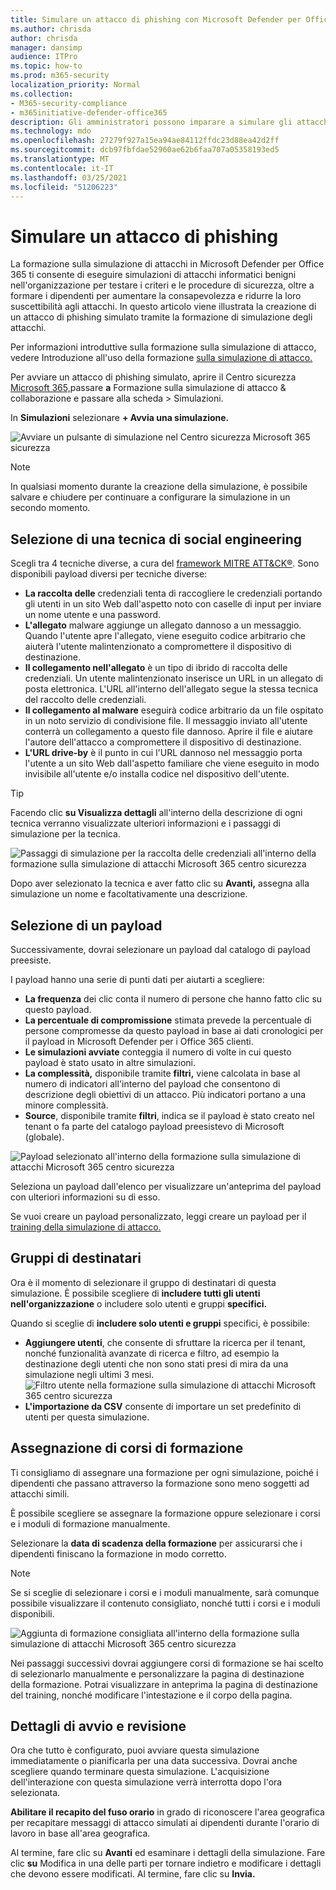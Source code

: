 ```yaml
---
title: Simulare un attacco di phishing con Microsoft Defender per Office 365
ms.author: chrisda
author: chrisda
manager: dansimp
audience: ITPro
ms.topic: how-to
ms.prod: m365-security
localization_priority: Normal
ms.collection:
- M365-security-compliance
- m365initiative-defender-office365
description: Gli amministratori possono imparare a simulare gli attacchi di phishing e formare gli utenti sulla prevenzione del phishing usando la formazione di simulazione degli attacchi in Microsoft Defender per Office 365.
ms.technology: mdo
ms.openlocfilehash: 27279f927a15ea94ae84112ffdc23d88ea42d2ff
ms.sourcegitcommit: dcb97fbfdae52960ae62b6faa707a05358193ed5
ms.translationtype: MT
ms.contentlocale: it-IT
ms.lasthandoff: 03/25/2021
ms.locfileid: "51206223"
---
```

# <a name="simulate-a-phishing-attack"></a>Simulare un attacco di phishing

La formazione sulla simulazione di attacchi in Microsoft Defender per Office 365 ti consente di eseguire simulazioni di attacchi informatici benigni nell'organizzazione per testare i criteri e le procedure di sicurezza, oltre a formare i dipendenti per aumentare la consapevolezza e ridurre la loro suscettibilità agli attacchi. In questo articolo viene illustrata la creazione di un attacco di phishing simulato tramite la formazione di simulazione degli attacchi.

Per informazioni introduttive sulla formazione sulla simulazione di attacco, vedere Introduzione all'uso della formazione [sulla simulazione di attacco.](attack-simulation-training-get-started.md)

Per avviare un attacco di phishing simulato, aprire il Centro sicurezza [Microsoft 365,](https://security.microsoft.com/)passare **a** Formazione sulla simulazione di attacco & collaborazione e passare alla scheda \> Simulazioni. [](https://security.microsoft.com/attacksimulator?viewid=simulations)

In **Simulazioni** selezionare **+ Avvia una simulazione.**

![Avviare un pulsante di simulazione nel Centro sicurezza Microsoft 365 sicurezza](../../media/attack-sim-preview-launch.png)

> [!NOTE]
> In qualsiasi momento durante la creazione della simulazione, è possibile salvare e chiudere per continuare a configurare la simulazione in un secondo momento.

## <a name="selecting-a-social-engineering-technique"></a>Selezione di una tecnica di social engineering

Scegli tra 4 tecniche diverse, a cura del [framework MITRE ATT&CK®](https://attack.mitre.org/techniques/enterprise/). Sono disponibili payload diversi per tecniche diverse:

- **La raccolta delle** credenziali tenta di raccogliere le credenziali portando gli utenti in un sito Web dall'aspetto noto con caselle di input per inviare un nome utente e una password.
- **L'allegato** malware aggiunge un allegato dannoso a un messaggio. Quando l'utente apre l'allegato, viene eseguito codice arbitrario che aiuterà l'utente malintenzionato a compromettere il dispositivo di destinazione.
- **Il collegamento nell'allegato** è un tipo di ibrido di raccolta delle credenziali. Un utente malintenzionato inserisce un URL in un allegato di posta elettronica. L'URL all'interno dell'allegato segue la stessa tecnica del raccolto delle credenziali.
- **Il collegamento al malware** eseguirà codice arbitrario da un file ospitato in un noto servizio di condivisione file. Il messaggio inviato all'utente conterrà un collegamento a questo file dannoso. Aprire il file e aiutare l'autore dell'attacco a compromettere il dispositivo di destinazione.
- **L'URL drive-by** è il punto in cui l'URL dannoso nel messaggio porta l'utente a un sito Web dall'aspetto familiare che viene eseguito in modo invisibile all'utente e/o installa codice nel dispositivo dell'utente.

> [!TIP]
> Facendo clic **su Visualizza dettagli** all'interno della descrizione di ogni tecnica verranno visualizzate ulteriori informazioni e i passaggi di simulazione per la tecnica.
>
> ![Passaggi di simulazione per la raccolta delle credenziali all'interno della formazione sulla simulazione di attacchi Microsoft 365 centro sicurezza](../../media/attack-sim-preview-sim-steps.png)

Dopo aver selezionato la tecnica e aver fatto clic su **Avanti,** assegna alla simulazione un nome e facoltativamente una descrizione.

## <a name="selecting-a-payload"></a>Selezione di un payload

Successivamente, dovrai selezionare un payload dal catalogo di payload preesiste.

I payload hanno una serie di punti dati per aiutarti a scegliere:

- **La frequenza** dei clic conta il numero di persone che hanno fatto clic su questo payload.
- **La percentuale di compromissione** stimata prevede la percentuale di persone compromesse da questo payload in base ai dati cronologici per il payload in Microsoft Defender per i Office 365 clienti.
- **Le simulazioni avviate** conteggia il numero di volte in cui questo payload è stato usato in altre simulazioni.
- **La complessità,** disponibile tramite **filtri,** viene calcolata in base al numero di indicatori all'interno del payload che consentono di descrizione degli obiettivi di un attacco. Più indicatori portano a una minore complessità.
- **Source**, disponibile tramite **filtri**, indica se il payload è stato creato nel tenant o fa parte del catalogo payload preesistevo di Microsoft (globale).

![Payload selezionato all'interno della formazione sulla simulazione di attacchi Microsoft 365 centro sicurezza](../../media/attack-sim-preview-select-payload.png)

Seleziona un payload dall'elenco per visualizzare un'anteprima del payload con ulteriori informazioni su di esso.

Se vuoi creare un payload personalizzato, leggi creare un payload per il [training della simulazione di attacco.](attack-simulation-training-payloads.md)

## <a name="audience-targeting"></a>Gruppi di destinatari

Ora è il momento di selezionare il gruppo di destinatari di questa simulazione. È possibile scegliere di **includere tutti gli utenti nell'organizzazione** o includere solo utenti e gruppi **specifici.**

Quando si sceglie di **includere solo utenti e gruppi** specifici, è possibile:

- **Aggiungere utenti**, che consente di sfruttare la ricerca per il tenant, nonché funzionalità avanzate di ricerca e filtro, ad esempio la destinazione degli utenti che non sono stati presi di mira da una simulazione negli ultimi 3 mesi.
  ![Filtro utente nella formazione sulla simulazione di attacchi Microsoft 365 centro sicurezza](../../media/attack-sim-preview-user-targeting.png)
- **L'importazione da CSV** consente di importare un set predefinito di utenti per questa simulazione.

## <a name="assigning-training"></a>Assegnazione di corsi di formazione

Ti consigliamo di assegnare una formazione per ogni simulazione, poiché i dipendenti che passano attraverso la formazione sono meno soggetti ad attacchi simili.

È possibile scegliere se assegnare la formazione oppure selezionare i corsi e i moduli di formazione manualmente.

Selezionare la **data di scadenza della formazione** per assicurarsi che i dipendenti finiscano la formazione in modo corretto.

> [!NOTE]
> Se si sceglie di selezionare i corsi e i moduli manualmente, sarà comunque possibile visualizzare il contenuto consigliato, nonché tutti i corsi e i moduli disponibili.
>
> ![Aggiunta di formazione consigliata all'interno della formazione sulla simulazione di attacchi Microsoft 365 centro sicurezza](../../media/attack-sim-preview-add-training.png)

Nei passaggi successivi dovrai  aggiungere corsi di formazione se hai scelto di selezionarlo manualmente e personalizzare la pagina di destinazione della formazione. Potrai visualizzare in anteprima la pagina di destinazione del training, nonché modificare l'intestazione e il corpo della pagina.

## <a name="launch-details-and-review"></a>Dettagli di avvio e revisione

Ora che tutto è configurato, puoi avviare questa simulazione immediatamente o pianificarla per una data successiva. Dovrai anche scegliere quando terminare questa simulazione. L'acquisizione dell'interazione con questa simulazione verrà interrotta dopo l'ora selezionata.

**Abilitare il recapito del fuso orario** in grado di riconoscere l'area geografica per recapitare messaggi di attacco simulati ai dipendenti durante l'orario di lavoro in base all'area geografica.

Al termine, fare clic su **Avanti** ed esaminare i dettagli della simulazione. Fare clic **su** Modifica in una delle parti per tornare indietro e modificare i dettagli che devono essere modificati. Al termine, fare clic su **Invia.**
